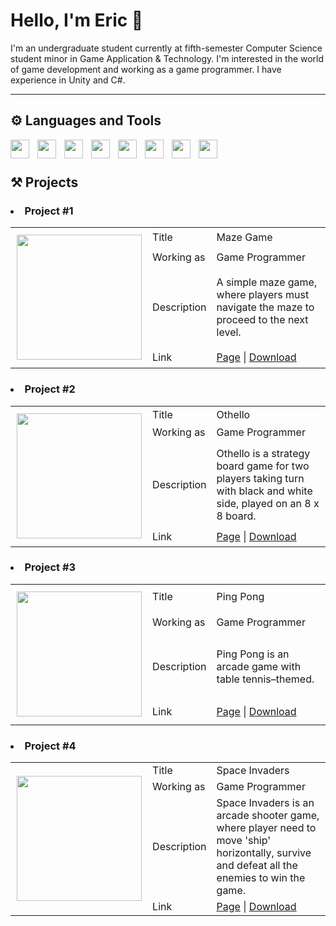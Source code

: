 <!--
**Matsuki02/Matsuki02** is a ✨ _special_ ✨ repository because its `README.md` (this file) appears on your GitHub profile.

Here are some ideas to get you started:

- 🔭 I’m currently working on ...
- 🌱 I’m currently learning ...
- 👯 I’m looking to collaborate on ...
- 🤔 I’m looking for help with ...
- 💬 Ask me about ...
- 📫 How to reach me: ...
- 😄 Pronouns: ...
- ⚡ Fun fact: ...
-->

# Hello, I'm Eric 👋

I'm an undergraduate student currently at fifth-semester Computer Science student minor in Game Application & Technology. I'm interested in the world of game development and working as a game programmer. I have experience in Unity and C#.

---

## ⚙️ Languages and Tools

<img align="left" width="30px" style="padding-right:10px;" src="https://cdn.jsdelivr.net/gh/devicons/devicon/icons/cplusplus/cplusplus-plain.svg">
<img align="left" width="30px" style="padding-right:10px;" src="https://cdn.jsdelivr.net/gh/devicons/devicon/icons/csharp/csharp-plain.svg">
<img align="left" width="30px" style="padding-right:10px;" src="https://cdn.jsdelivr.net/gh/devicons/devicon/icons/java/java-plain.svg">
<img align="left" width="30px" style="padding-right:10px;" src="https://cdn.jsdelivr.net/gh/devicons/devicon/icons/html5/html5-plain.svg">
<img align="left" width="30px" style="padding-right:10px;" src="https://cdn.jsdelivr.net/gh/devicons/devicon/icons/css3/css3-plain.svg">
<img align="left" width="30px" style="padding-right: 10px;" src="https://cdn.jsdelivr.net/gh/devicons/devicon/icons/unity/unity-original.svg">
<img align="left" width="30px" style="padding-right:10px;" src="https://cdn.jsdelivr.net/gh/devicons/devicon/icons/photoshop/photoshop-line.svg">
<img align="left" width="30px" style="padding-right:10px;" src="https://cdn.jsdelivr.net/gh/devicons/devicon/icons/blender/blender-original.svg">
<br>

#

## ⚒️ Projects

### <li> Project #1 </li>
<table>
  <tr>
    <td rowspan="4" width="225px" height="225px" align="center">
      <img width="200px" src="https://github.com/EricHerdian/MazeGame/assets/86960299/36163347-90ef-4b28-913a-09aff2da0ee8">
    </td>
    <td>Title</td>
    <td width="680px">Maze Game</td>
  </tr>
  <tr>
    <td>Working as</td>
    <td>Game Programmer</td>
  </tr>
  <tr>
    <td>Description</td>
    <td>A simple maze game, where players must navigate the maze to proceed to the next level.</td>
  </tr>
  <tr>
    <td>Link</td>
    <td>
      <a href="https://github.com/EricHerdian/MazeGame/blob/main/README.md">Page</a>
      |
      <a href="https://drive.google.com/file/d/1z0YCES51eeU-Iu8qsD5PmM3kQD5yGNNV/view?usp=drive_link">Download</a>
    </td>
  </tr>
</table>

### <li> Project #2 </li>
<table>
  <tr>
    <td rowspan="4" width="225px" height="225px" align="center">
      <img width="200px" height="200px" src="https://github.com/EricHerdian/Othello/assets/86960299/6d12fe96-1d02-442d-8fb3-a5a6be3939d1">
    </td>
    <td>Title</td>
    <td width="680px">Othello</td>
  </tr>
  <tr>
    <td>Working as</td>
    <td>Game Programmer</td>
  </tr>
  <tr>
    <td>Description</td>
    <td>Othello is a strategy board game for two players taking turn with black and white side, played on an 8 x 8 board.</td>
  </tr>
  <tr>
    <td>Link</td>
    <td>
      <a href="https://github.com/EricHerdian/Othello/blob/main/README.md">Page</a>
      |
      <a href="https://drive.google.com/file/d/1y6jPzU640brykyBKQuS2CYT1xha0-b6q/view?usp=drive_link">Download</a>
    </td>
  </tr>
</table>

### <li> Project #3 </li>
<table>
  <tr>
    <td rowspan="4" width="225px" height="225px" align="center">
      <img width="200px" height="200px" src="https://github.com/EricHerdian/Ping-Pong/assets/86960299/0acd304b-b309-47f9-a89d-365c29ccd788">
    </td>
    <td>Title</td>
    <td width="680px">Ping Pong</td>
  </tr>
  <tr>
    <td>Working as</td>
    <td>Game Programmer</td>
  </tr>
  <tr>
    <td>Description</td>
    <td>Ping Pong is an arcade game with table tennis–themed.</td>
  </tr>
  <tr>
    <td>Link</td>
    <td>
      <a href="https://github.com/EricHerdian/Ping-Pong/blob/main/README.md">Page</a>
      |
      <a href="https://drive.google.com/file/d/15Mqx7zEgHFRfN-KfjtxjQ8Hlr3DD8fyz/view?usp=drive_link">Download</a>
    </td>
  </tr>
</table>

### <li> Project #4 </li>
<table>
  <tr>
    <td rowspan="4" width="225px" height="225px" align="center">
      <img width="200px" src="https://github.com/EricHerdian/Space-Invaders/assets/86960299/8b7724a7-acf2-4ced-90cf-cae082134e74">
    </td>
    <td>Title</td>
    <td width="680px">Space Invaders</td>
  </tr>
  <tr>
    <td>Working as</td>
    <td>Game Programmer</td>
  </tr>
  <tr>
    <td>Description</td>
    <td>Space Invaders is an arcade shooter game, where player need to move 'ship' horizontally, survive and defeat all the enemies to win the game.</td>
  </tr>
  <tr>
    <td>Link</td>
    <td>
      <a href="https://github.com/EricHerdian/Space-Invaders/blob/main/README.md">Page</a>
      |
      <a href="https://drive.google.com/file/d/1FgjsEpoINwBw4AJFJ097kEwDg_rmVjuO/view?usp=drive_link">Download</a>
    </td>
  </tr>
</table>
